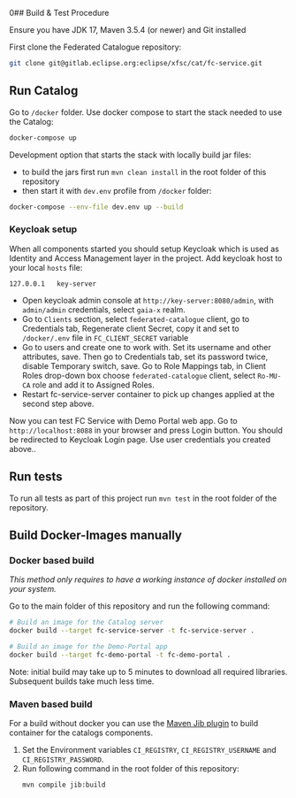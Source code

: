 0## Build & Test Procedure

Ensure you have JDK 17, Maven 3.5.4 (or newer) and Git installed

First clone the Federated Catalogue repository:

``` sh
git clone git@gitlab.eclipse.org:eclipse/xfsc/cat/fc-service.git
```

## Run Catalog
Go to `/docker` folder. Use docker compose to start the stack needed to use the Catalog:
 
``` sh
docker-compose up
```

Development option that starts the stack with locally build jar files:
- to build the jars first run `mvn clean install` in the root folder of this repository
- then start it with `dev.env` profile from `/docker` folder:

```sh
docker-compose --env-file dev.env up --build
```

### Keycloak setup

When all components started you should setup Keycloak which is used as Identity and Access Management layer in the project. Add keycloak host to your local `hosts` file:

```
127.0.0.1	key-server
```

- Open keycloak admin console at `http://key-server:8080/admin`, with `admin/admin` credentials, select `gaia-x` realm. 
- Go to `Clients` section, select `federated-catalogue` client, go to Credentials tab, Regenerate client Secret, copy it and set to `/docker/.env` file in `FC_CLIENT_SECRET` variable
- Go to users and create one to work with. Set its username and other attributes, save. Then go to Credentials tab, set its password twice, disable Temporary switch, save. Go to Role Mappings tab, in Client Roles drop-down box choose `federated-catalogue` client, select `Ro-MU-CA` role and add it to Assigned Roles.
- Restart fc-service-server container to pick up changes applied at the second step above.

Now you can test FC Service with Demo Portal web app. Go to `http://localhost:8088` in your browser and press Login button. You should be redirected to Keycloak Login page. Use  user credentials you created above..

## Run tests
To run all tests as part of this project run `mvn test` in the root folder of the repository.


## Build Docker-Images manually

### Docker based build 
*This method only requires to have a working instance of docker installed on your system.*

Go to the main folder of this repository and run the following command:
```sh
# Build an image for the Catalog server 
docker build --target fc-service-server -t fc-service-server . 

# Build an image for the Demo-Portal app 
docker build --target fc-demo-portal -t fc-demo-portal . 
```

Note: initial build may take up to 5 minutes to download all required libraries. Subsequent builds take much less time. 

### Maven based build
For a build without docker you can use the [Maven Jib plugin](https://github.com/GoogleContainerTools/jib) to build container for the catalogs components. 

1. Set the Environment variables `CI_REGISTRY`, `CI_REGISTRY_USERNAME` and `CI_REGISTRY_PASSWORD`.
2. Run following command in the root folder of this repository:
    ```sh
    mvn compile jib:build
    ```
    
